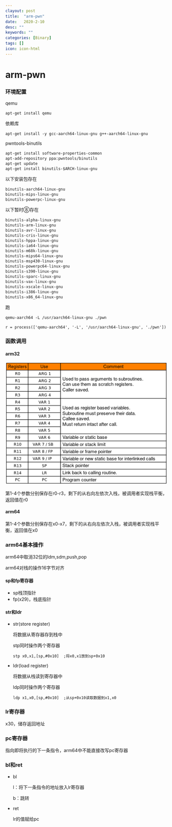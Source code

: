 ```yaml
---
clayout: post
title:  "arm-pwn"
date:   2020-2-10
desc: ""
keywords: ""
categories: [Binary]
tags: []
icon: icon-html
---
```


# arm-pwn

### 环境配置

qemu

```
apt-get install qemu
```

依赖库

```
apt-get install -y gcc-aarch64-linux-gnu g++-aarch64-linux-gnu
```

pwntools-binutils

```
apt-get install software-properties-common
apt-add-repository ppa:pwntools/binutils
apt-get update
apt-get install binutils-$ARCH-linux-gnu
```

以下安装包存在

```
binutils-aarch64-linux-gnu
binutils-mips-linux-gnu
binutils-powerpc-linux-gnu
```

以下暂时⑧存在

```
binutils-alpha-linux-gnu
binutils-arm-linux-gnu
binutils-avr-linux-gnu
binutils-cris-linux-gnu
binutils-hppa-linux-gnu
binutils-ia64-linux-gnu
binutils-m68k-linux-gnu
binutils-mips64-linux-gnu
binutils-msp430-linux-gnu
binutils-powerpc64-linux-gnu
binutils-s390-linux-gnu
binutils-sparc-linux-gnu
binutils-vax-linux-gnu
binutils-xscale-linux-gnu
binutils-i386-linux-gnu
binutils-x86_64-linux-gnu
```

跑

```
qemu-aarch64 -L /usr/aarch64-linux-gnu ./pwn
```

```
r = process(['qemu-aarch64', '-L', '/usr/aarch64-linux-gnu', './pwn'])
```



### 函数调用

#### arm32

![ARM_Calling_Convention](https://raw.githubusercontent.com/AiDaiP/images/master/pwn/ARM_Calling_Convention.png)

第1-4个参数分别保存在r0-r3，剩下的从右向左依次入栈，被调用者实现栈平衡，返回值在r0

#### arm64

第1-4个参数分别保存在x0-x7，剩下的从右向左依次入栈，被调用者实现栈平衡，返回值在x0



### arm64基本操作

arm64中取消32位的ldm,sdm,push,pop

arm64对栈的操作16字节对齐

#### sp和fp寄存器

* sp栈顶指针
* fp(x29)，栈底指针

#### str和ldr

* str(store register)

  将数据从寄存器存到栈中

  stp同时操作两个寄存器

  ```
  stp x0,x1,[sp,#0x10]	;将x0,x1放到sp+0x10
  ```

* ldr(load register)

  将数据从栈读到寄存器中

  ldp同时操作两个寄存器

  ```
  ldp x1,x0,[sp,#0x10]	;从sp+0x10读取数据到x1,x0
  ```

### lr寄存器

x30，储存返回地址

### pc寄存器

指向即将执行的下一条指令，arm64中不能直接改写pc寄存器

### bl和ret

* bl

  l：将下一条指令的地址放入lr寄存器

  b：跳转

* ret

  lr的值赋给pc

  


